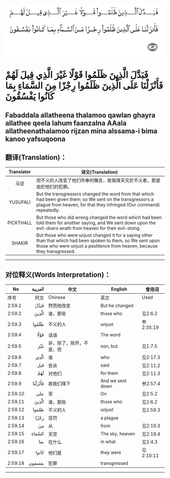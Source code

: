 ![002:059](images/002_059.gif)

#  فَبَدَّلَ الَّذِينَ ظَلَمُوا قَوْلًا غَيْرَ الَّذِي قِيلَ لَهُمْ فَأَنْزَلْنَا عَلَى الَّذِينَ ظَلَمُوا رِجْزًا مِنَ السَّمَاءِ بِمَا كَانُوا يَفْسُقُونَ 

## Fabaddala allatheena thalamoo qawlan ghayra allathee qeela lahum faanzalna AAala allatheenathalamoo rijzan mina alssama-i bima kanoo yafsuqoona

## 翻译(Translation)：

| Translator | 译文(Translation)                                            |
| :--------: | ------------------------------------------------------------ |
|    马坚    | 但不义的人改变了他们所奉的嘱言，故我降天灾於不义者，那是由於他们的犯罪。 |
|  YUSUFALI  | But the transgressors changed the word from that which had been given them; so We sent on the transgressors a plague from heaven, for that they infringed (Our command) repeatedly. |
| PICKTHALL  | But those who did wrong changed the word which had been told them for another saying, and We sent down upon the evil-doers wrath from heaven for their evil-doing. |
|   SHAKIR   | But those who were unjust changed it for a saying other than that which had been spoken to them, so We sent upon those who were unjust a pestilence from heaven, because they transgressed. |

---

## 对位释义(Words Interpretation)：

| No      | العربية | 中文                     | English          | 曾用词    |
| ------- | ------: | ------------------------ | ---------------- | --------- |
| 序号    |    阿文 | Chinese                  | 英文             | Used      |
| 2:59.1  |    فَبَدَّلَ | 然而他改变               | But he changed   |           |
| 2:59.2  |   الَّذِينَ | 谁，那些                 | those who        | 见2:6.2   |
| 2:59.3  |   ظَلَمُوا | 不义的人                 | unjust           | 参2:35.19 |
| 2:59.4  |    قَوْلًا | 话语                     | The word         |           |
| 2:59.5  |     غَيْرَ | 非，除了，除开，不是，但 | non, but         | 见1:7.5   |
| 2:59.6  |    الَّذِي | 谁                       | who              | 见2:17.3  |
| 2:59.7  |     قيل | 告诉                     | said             | 见2:11.2  |
| 2:59.8  |     لَهُمْ | 对他们                   | for them         | 见2:11.3  |
| 2:59.9  | فَأَنْزَلْنَا | 故我们降下               | And we sent down | 参2:57.4  |
| 2:59.10 |     على | 至                       | On               | 见2:5.2   |
| 2:59.11 |   الَّذِينَ | 谁，那些                 | those who        | 见2:6.2   |
| 2:59.12 |   ظلموا | 不义的人                 | unjust           | 见2:59.3  |
| 2:59.13 |    رِجْزًا | 惩罚                     | a plague         |           |
| 2:59.14 |      مِنَ | 从                       | from             | 见2:19.3  |
| 2:59.15 |  السَّمَاءِ | 天空                     | The sky, heaven  | 见2:19.4  |
| 2:59.16 |     بما | 在什么                   | in what          | 见2:4.3   |
| 2:59.17 |   كانوا | 他们是                   | they were        | 见2:10:11 |
| 2:59.18 |  يفسقون | 犯罪                     | transgressed     |           |

---
